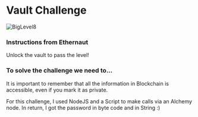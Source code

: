 # Vault Challenge

![BigLevel8](https://user-images.githubusercontent.com/102038261/199771314-b14c53c7-ed08-4cd3-bd81-f1221dfd41e5.svg)

<h3> Instructions from Ethernaut</h3>

<p>Unlock the vault to pass the level!</p>

<h3>To solve the challenge we need to... </h3>

<p> It is important to remember that all the information in Blockchain is accessible, even if you mark it as private.</p> 
<p> For this challenge, I used NodeJS and a Script to make calls via an Alchemy node. In return, I got the password in byte code and in String :)</p>
